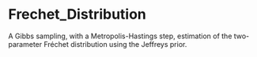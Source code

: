 # Frechet_Distribution

A Gibbs sampling, with a Metropolis-Hastings step, estimation of the two-parameter Fréchet distribution using the Jeffreys prior.
